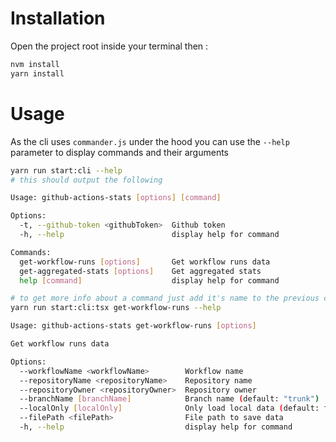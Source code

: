# Installation
Open the project root inside your terminal then :
```bash
nvm install
yarn install
```
# Usage
As the cli uses `commander.js` under the hood you can use the `--help` parameter to display commands and their arguments
```bash
yarn run start:cli --help
# this should output the following

Usage: github-actions-stats [options] [command]

Options:
  -t, --github-token <githubToken>  Github token
  -h, --help                        display help for command

Commands:
  get-workflow-runs [options]       Get workflow runs data
  get-aggregated-stats [options]    Get aggregated stats
  help [command]                    display help for command               display help for command

# to get more info about a command just add it's name to the previous command
yarn run start:cli:tsx get-workflow-runs --help 

Usage: github-actions-stats get-workflow-runs [options]

Get workflow runs data

Options:
  --workflowName <workflowName>        Workflow name
  --repositoryName <repositoryName>    Repository name
  --repositoryOwner <repositoryOwner>  Repository owner
  --branchName [branchName]            Branch name (default: "trunk")
  --localOnly [localOnly]              Only load local data (default: false)
  --filePath <filePath>                File path to save data
  -h, --help                           display help for command
```
